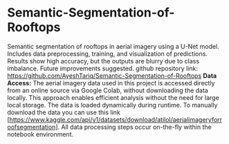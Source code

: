 # Semantic-Segmentation-of-Rooftops
Semantic segmentation of rooftops in aerial imagery using a U-Net model. Includes data preprocessing, training, and visualization of predictions. Results show high accuracy, but the outputs are blurry due to class imbalance. Future improvements suggested.
github repository link: https://github.com/AyeshTariq/Semantic-Segmentation-of-Rooftops
**Data Access:**
The aerial imagery data used in this project is accessed directly from an online source via Google Colab, without downloading the data locally. This approach enables efficient analysis without the need for large local storage.
The data is loaded dynamically during runtime. To manually download the data you can use this link [https://www.kaggle.com/api/v1/datasets/download/atilol/aerialimageryforroofsegmentation].
All data processing steps occur on-the-fly within the notebook environment.
